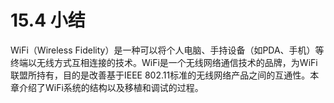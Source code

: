 # 15.4 小结

WiFi（Wireless Fidelity）是一种可以将个人电脑、手持设备（如PDA、手机）等终端以无线方式互相连接的技术。WiFi是一个无线网络通信技术的品牌，为WiFi联盟所持有，目的是改善基于IEEE 802.11标准的无线网络产品之间的互通性。本章介绍了WiFi系统的结构以及移植和调试的过程。


